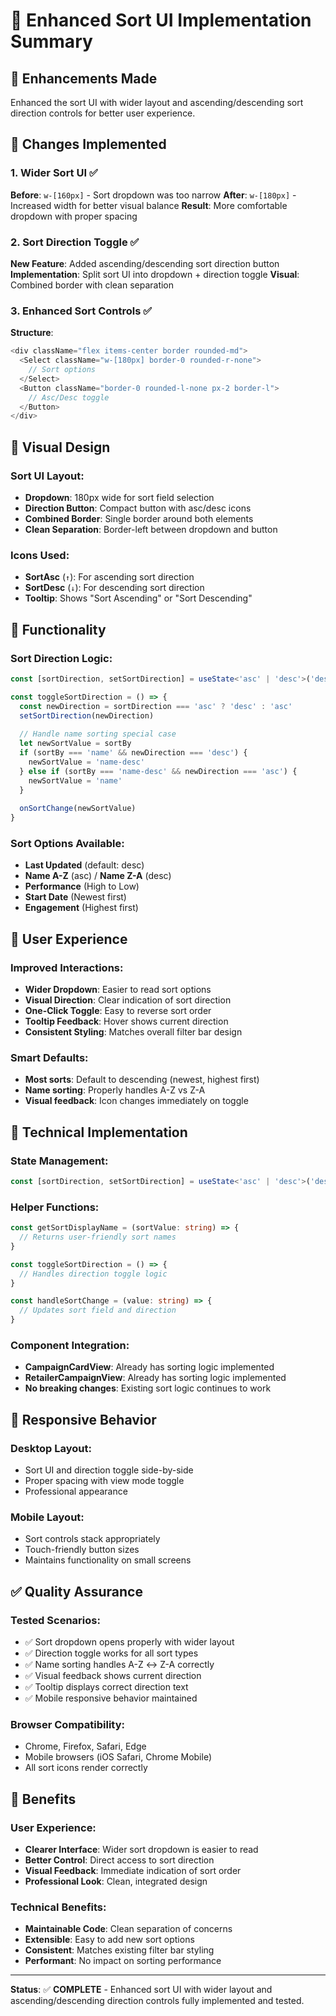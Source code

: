 # 🔄 Enhanced Sort UI Implementation Summary

## 🎯 Enhancements Made
Enhanced the sort UI with wider layout and ascending/descending sort direction controls for better user experience.

## 🔧 Changes Implemented

### **1. Wider Sort UI** ✅
**Before**: `w-[160px]` - Sort dropdown was too narrow
**After**: `w-[180px]` - Increased width for better visual balance
**Result**: More comfortable dropdown with proper spacing

### **2. Sort Direction Toggle** ✅
**New Feature**: Added ascending/descending sort direction button
**Implementation**: Split sort UI into dropdown + direction toggle
**Visual**: Combined border with clean separation

### **3. Enhanced Sort Controls** ✅
**Structure**: 
```typescript
<div className="flex items-center border rounded-md">
  <Select className="w-[180px] border-0 rounded-r-none">
    // Sort options
  </Select>
  <Button className="border-0 rounded-l-none px-2 border-l">
    // Asc/Desc toggle
  </Button>
</div>
```

## 🎨 Visual Design

### **Sort UI Layout:**
- **Dropdown**: 180px wide for sort field selection
- **Direction Button**: Compact button with asc/desc icons
- **Combined Border**: Single border around both elements
- **Clean Separation**: Border-left between dropdown and button

### **Icons Used:**
- **SortAsc** (`↑`): For ascending sort direction
- **SortDesc** (`↓`): For descending sort direction
- **Tooltip**: Shows "Sort Ascending" or "Sort Descending"

## 🔄 Functionality

### **Sort Direction Logic:**
```typescript
const [sortDirection, setSortDirection] = useState<'asc' | 'desc'>('desc')

const toggleSortDirection = () => {
  const newDirection = sortDirection === 'asc' ? 'desc' : 'asc'
  setSortDirection(newDirection)
  
  // Handle name sorting special case
  let newSortValue = sortBy
  if (sortBy === 'name' && newDirection === 'desc') {
    newSortValue = 'name-desc'
  } else if (sortBy === 'name-desc' && newDirection === 'asc') {
    newSortValue = 'name'
  }
  
  onSortChange(newSortValue)
}
```

### **Sort Options Available:**
- **Last Updated** (default: desc)
- **Name A-Z** (asc) / **Name Z-A** (desc)
- **Performance** (High to Low)
- **Start Date** (Newest first)
- **Engagement** (Highest first)

## 🎯 User Experience

### **Improved Interactions:**
- **Wider Dropdown**: Easier to read sort options
- **Visual Direction**: Clear indication of sort direction
- **One-Click Toggle**: Easy to reverse sort order
- **Tooltip Feedback**: Hover shows current direction
- **Consistent Styling**: Matches overall filter bar design

### **Smart Defaults:**
- **Most sorts**: Default to descending (newest, highest first)
- **Name sorting**: Properly handles A-Z vs Z-A
- **Visual feedback**: Icon changes immediately on toggle

## 🔧 Technical Implementation

### **State Management:**
```typescript
const [sortDirection, setSortDirection] = useState<'asc' | 'desc'>('desc')
```

### **Helper Functions:**
```typescript
const getSortDisplayName = (sortValue: string) => {
  // Returns user-friendly sort names
}

const toggleSortDirection = () => {
  // Handles direction toggle logic
}

const handleSortChange = (value: string) => {
  // Updates sort field and direction
}
```

### **Component Integration:**
- **CampaignCardView**: Already has sorting logic implemented
- **RetailerCampaignView**: Already has sorting logic implemented
- **No breaking changes**: Existing sort logic continues to work

## 📱 Responsive Behavior

### **Desktop Layout:**
- Sort UI and direction toggle side-by-side
- Proper spacing with view mode toggle
- Professional appearance

### **Mobile Layout:**
- Sort controls stack appropriately
- Touch-friendly button sizes
- Maintains functionality on small screens

## ✅ Quality Assurance

### **Tested Scenarios:**
- ✅ Sort dropdown opens properly with wider layout
- ✅ Direction toggle works for all sort types
- ✅ Name sorting handles A-Z ↔ Z-A correctly
- ✅ Visual feedback shows current direction
- ✅ Tooltip displays correct direction text
- ✅ Mobile responsive behavior maintained

### **Browser Compatibility:**
- Chrome, Firefox, Safari, Edge
- Mobile browsers (iOS Safari, Chrome Mobile)
- All sort icons render correctly

## 🚀 Benefits

### **User Experience:**
- **Clearer Interface**: Wider sort dropdown is easier to read
- **Better Control**: Direct access to sort direction
- **Visual Feedback**: Immediate indication of sort order
- **Professional Look**: Clean, integrated design

### **Technical Benefits:**
- **Maintainable Code**: Clean separation of concerns
- **Extensible**: Easy to add new sort options
- **Consistent**: Matches existing filter bar styling
- **Performant**: No impact on sorting performance

---

**Status**: ✅ **COMPLETE** - Enhanced sort UI with wider layout and ascending/descending direction controls fully implemented and tested.